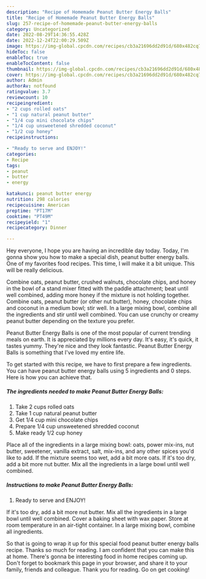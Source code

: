 ```yaml
---
description: "Recipe of Homemade Peanut Butter Energy Balls"
title: "Recipe of Homemade Peanut Butter Energy Balls"
slug: 257-recipe-of-homemade-peanut-butter-energy-balls
category: Uncategorized
date: 2022-08-29T14:36:55.428Z
date: 2022-12-24T22:00:29.509Z
image: https://img-global.cpcdn.com/recipes/cb3a21696dd2d91d/680x482cq70/peanut-butter-energy-balls-recipe-main-photo.jpg
hideToc: false
enableToc: true
enableTocContent: false
thumbnail: https://img-global.cpcdn.com/recipes/cb3a21696dd2d91d/680x482cq70/peanut-butter-energy-balls-recipe-main-photo.jpg
cover: https://img-global.cpcdn.com/recipes/cb3a21696dd2d91d/680x482cq70/peanut-butter-energy-balls-recipe-main-photo.jpg
author: Admin
authorAv: notfound
ratingvalue: 3.7
reviewcount: 10
recipeingredient:
- "2 cups rolled oats"
- "1 cup natural peanut butter"
- "1/4 cup mini chocolate chips"
- "1/4 cup unsweetened shredded coconut"
- "1/2 cup honey"
recipeinstructions:

- "Ready to serve and ENJOY!"
categories:
- Recipe
tags:
- peanut
- butter
- energy

katakunci: peanut butter energy 
nutrition: 298 calories
recipecuisine: American
preptime: "PT17M"
cooktime: "PT49M"
recipeyield: "1"
recipecategory: Dinner

---
```



Hey everyone, I hope you are having an incredible day today. Today, I'm gonna show you how to make a special dish, peanut butter energy balls. One of my favorites food recipes. This time, I will make it a bit unique. This will be really delicious.

Combine oats, peanut butter, crushed walnuts, chocolate chips, and honey in the bowl of a stand mixer fitted with the paddle attachment; beat until well combined, adding more honey if the mixture is not holding together. Combine oats, peanut butter (or other nut butter), honey, chocolate chips and coconut in a medium bowl; stir well. In a large mixing bowl, combine all the ingredients and stir until well combined. You can use crunchy or creamy peanut butter depending on the texture you prefer.

Peanut Butter Energy Balls is one of the most popular of current trending meals on earth. It is appreciated by millions every day. It's easy, it's quick, it tastes yummy. They're nice and they look fantastic. Peanut Butter Energy Balls is something that I've loved my entire life.


To get started with this recipe, we have to first prepare a few ingredients. You can have peanut butter energy balls using 5 ingredients and 0 steps. Here is how you can achieve that.

<!--inarticleads1-->

##### The ingredients needed to make Peanut Butter Energy Balls:

1. Take 2 cups rolled oats
1. Take 1 cup natural peanut butter
1. Get 1/4 cup mini chocolate chips
1. Prepare 1/4 cup unsweetened shredded coconut
1. Make ready 1/2 cup honey


Place all of the ingredients in a large mixing bowl: oats, power mix-ins, nut butter, sweetener, vanilla extract, salt, mix-ins, and any other spices you&#39;d like to add. If the mixture seems too wet, add a bit more oats. If it&#39;s too dry, add a bit more nut butter. Mix all the ingredients in a large bowl until well combined. 

<!--inarticleads2-->

##### Instructions to make Peanut Butter Energy Balls:


1. Ready to serve and ENJOY!

If it&#39;s too dry, add a bit more nut butter. Mix all the ingredients in a large bowl until well combined. Cover a baking sheet with wax paper. Store at room temperature in an air-tight container. In a large mixing bowl, combine all ingredients. 

So that is going to wrap it up for this special food peanut butter energy balls recipe. Thanks so much for reading. I am confident that you can make this at home. There's gonna be interesting food in home recipes coming up. Don't forget to bookmark this page in your browser, and share it to your family, friends and colleague. Thank you for reading. Go on get cooking!
